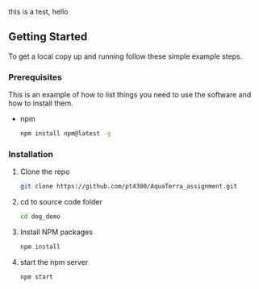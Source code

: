 this is a test, hello

## Getting Started

To get a local copy up and running follow these simple example steps.

### Prerequisites

This is an example of how to list things you need to use the software and how to install them.
* npm
  ```sh
  npm install npm@latest -g
  ```

### Installation


1. Clone the repo
   ```sh
   git clone https://github.com/pt4300/AquaTerra_assignment.git
   ```
2. cd to source code folder
   ```sh
   cd dog_demo
   ```
3. Install NPM packages
   ```sh
   npm install
   ```
4. start the npm server
   ```sh
   npm start
   ```
